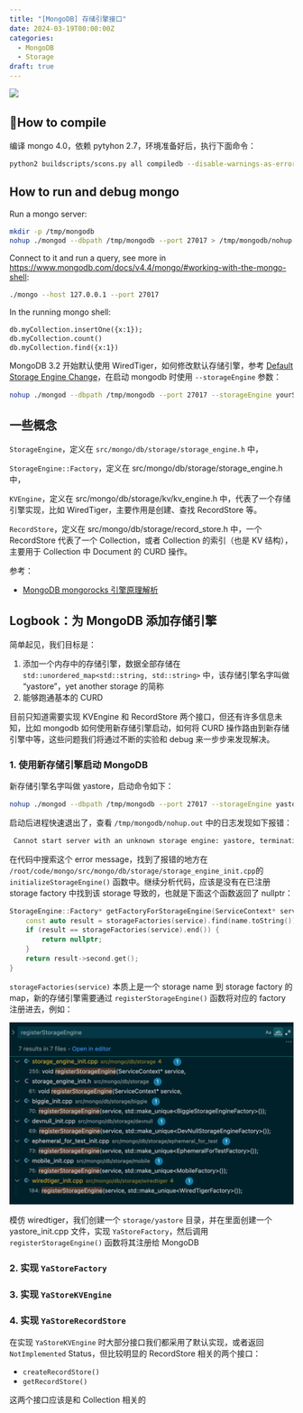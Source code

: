 ```yaml
---
title: "[MongoDB] 存储引擎接口"
date: 2024-03-19T00:00:00Z
categories:
  - MongoDB
  - Storage
draft: true
---
```

![](posts/mongo-storage-api/featured.jpg)

## How to compile

编译 mongo 4.0，依赖  pytyhon 2.7，环境准备好后，执行下面命令：

```sh
python2 buildscripts/scons.py all compiledb --disable-warnings-as-errors -j32 --dbg=on
```

## How to run and debug mongo

Run a mongo server:

```sh
mkdir -p /tmp/mongodb
nohup ./mongod --dbpath /tmp/mongodb --port 27017 > /tmp/mongodb/nohup.out 2>&1
```

Connect to it and run a query, see more in https://www.mongodb.com/docs/v4.4/mongo/#working-with-the-mongo-shell:

```sh
./mongo --host 127.0.0.1 --port 27017
```

In the running mongo shell:
```
db.myCollection.insertOne({x:1});
db.myCollection.count()
db.myCollection.find({x:1})
```

MongoDB 3.2 开始默认使用 WiredTiger，如何修改默认存储引擎，参考 [Default Storage Engine Change](https://www.mongodb.com/docs/v6.0/release-notes/3.2-compatibility/#default-storage-engine-change)，在启动 mongodb 时使用 `--storageEngine` 参数：

```sh
nohup ./mongod --dbpath /tmp/mongodb --port 27017 --storageEngine yourStorageEngine > /tmp/mongodb/nohup.out 2>&1
```

## 一些概念

`StorageEngine`，定义在 `src/mongo/db/storage/storage_engine.h` 中，

`StorageEngine::Factory`，定义在 src/mongo/db/storage/storage_engine.h 中，

`KVEngine`，定义在 src/mongo/db/storage/kv/kv_engine.h 中，代表了一个存储引擎实现，比如 WiredTiger，主要作用是创建、查找 RecordStore 等。

`RecordStore`，定义在 src/mongo/db/storage/record_store.h 中，一个 RecordStore 代表了一个 Collection，或者 Collection 的索引（也是 KV 结构），主要用于 Collection 中 Document 的 CURD 操作。

参考：
- [MongoDB mongorocks 引擎原理解析](https://zhuanlan.zhihu.com/p/414821545)

## Logbook：为 MongoDB 添加存储引擎

简单起见，我们目标是：
1. 添加一个内存中的存储引擎，数据全部存储在 `std::unordered_map<std::string, std::string>` 中，该存储引擎名字叫做 “yastore”，yet another storage 的简称
2. 能够跑通基本的 CURD

目前只知道需要实现 KVEngine 和 RecordStore 两个接口，但还有许多信息未知，比如 mongodb 如何使用新存储引擎启动，如何将 CURD 操作路由到新存储引擎中等，这些问题我们将通过不断的实验和 debug 来一步步来发现解决。

### 1. 使用新存储引擎启动 MongoDB

新存储引擎名字叫做 yastore，启动命令如下：

```sh
nohup ./mongod --dbpath /tmp/mongodb --port 27017 --storageEngine yastore > /tmp/mongodb/nohup.out 2>&1
```

启动后进程快速退出了，查看 `/tmp/mongodb/nohup.out` 中的日志发现如下报错：

```txt
 Cannot start server with an unknown storage engine: yastore, terminating
```

在代码中搜索这个 error message，找到了报错的地方在 `/root/code/mongo/src/mongo/db/storage/storage_engine_init.cpp`的 `initializeStorageEngine()` 函数中。继续分析代码，应该是没有在已注册 storage factory 中找到该 storage 导致的，也就是下面这个函数返回了 nullptr：

```cpp
StorageEngine::Factory* getFactoryForStorageEngine(ServiceContext* service, StringData name) {
    const auto result = storageFactories(service).find(name.toString());
    if (result == storageFactories(service).end()) {
        return nullptr;
    }
    return result->second.get();
}
```

`storageFactories(service)` 本质上是一个 storage name 到 storage factory 的 map，新的存储引擎需要通过 `registerStorageEngine()` 函数将对应的 factory 注册进去，例如：

![](20240417230214.png)

模仿 wiredtiger，我们创建一个 `storage/yastore` 目录，并在里面创建一个 yastore_init.cpp 文件，实现 `YaStoreFactory`，然后调用 `registerStorageEngine()` 函数将其注册给 MongoDB

### 2. 实现 `YaStoreFactory`

### 3. 实现 `YaStoreKVEngine`

### 4. 实现 `YaStoreRecordStore`

在实现 `YaStoreKVEngine` 时大部分接口我们都采用了默认实现，或者返回 `NotImplemented` Status，但比较明显的 RecordStore 相关的两个接口：
- `createRecordStore()`
- `getRecordStore()`

这两个接口应该是和 Collection 相关的